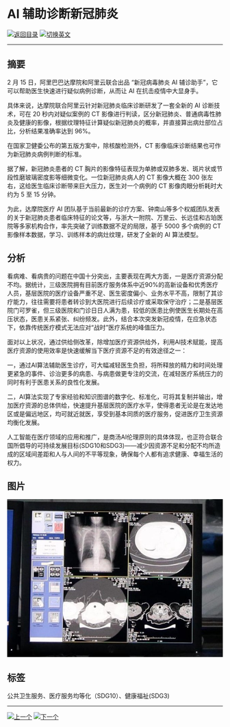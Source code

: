 # AI 辅助诊断新冠肺炎

[![返回目录](http://img.shields.io/badge/点击-返回目录-875A7B.svg?style=flat&colorA=8F8F8F)](/)
[![切换英文](http://img.shields.io/badge/切换-英文-875A7B.svg?style=flat&colorA=8F8F8F)](https://doc.shanghaiopen.org.cn/case/3/en_2.html)

----------

## 摘要

2 月 15 日，阿里巴巴达摩院和阿里云联合出品 “新冠病毒肺炎 AI 辅诊助手”，它可以帮助医生快速进行疑似病例诊断，从而让 AI 在抗击疫情中大显身手。

具体来说，达摩院联合阿里云针对新冠肺炎临床诊断研发了一套全新的 AI 诊断技术，可在 20 秒内对疑似案例的 CT 影像进行判读，区分新冠肺炎、普通病毒性肺炎及健康的影像，根据纹理特征计算疑似新冠肺炎的概率，并直接算出病灶部位占比，分析结果准确率达到 96%。

在国家卫健委公布的第五版方案中，除核酸检测外，CT 影像临床诊断结果也可作为新冠肺炎病例判断的标准。

据了解，新冠肺炎患者的 CT 胸片的影像特征表现为单肺或双肺多发、斑片状或节段性磨玻璃密度影等细微变化。一位新冠肺炎病人的 CT 影像大概在 300 张左右，这给医生临床诊断带来巨大压力，医生对一个病例的 CT 影像肉眼分析耗时大约为 5 至 15 分钟。

为此，达摩院医疗 AI 团队基于当前最新的诊疗方案、钟南山等多个权威团队发表的关于新冠肺炎患者临床特征的论文等，与浙大一附院、万里云、长远佳和古珀医院等多家机构合作，率先突破了训练数据不足的局限，基于 5000 多个病例的 CT 影像样本数据，学习、训练样本的病灶纹理，研发了全新的 AI 算法模型。


## 分析

看病难、看病贵的问题在中国十分突出，主要表现在两大方面，一是医疗资源分配不均。据统计，三级医院拥有目前医疗服务体系中近90%的高新设备和优秀医疗人员，基层医院的医疗设备严重不足、医生密度偏小、业务水平不高，限制了其诊疗能力，往往需要将患者转诊到大医院进行后续诊疗或采取保守治疗；二是基层医院门可罗雀，但三级医院和门诊日日人满为患，较低的医患比例使医生长期处在高压状态，医患关系紧张、纠纷频发。此外，结合本次突发新冠疫情，在应急状态下，依靠传统医疗模式无法应对“战时”医疗系统的峰值压力。

面对以上状况，通过供给侧改革，除增加医疗资源供给外，利用AI技术赋能，提高医疗资源的使用效率是快速缓解当下医疗资源不足的有效途径之一：

一，通过AI算法辅助医生诊疗，可大幅减轻医生负担，将所释放的精力和时间处理更紧急的事件、诊治更多的病患、与病患做更专注的交流，在减轻医疗系统压力的同时有利于医患关系的良性化发展。

二，AI算法实现了专家经验和知识图谱的数字化、标准化，可将其复制并输出，增加医疗资源的总体供给，快速提升基层医院的医疗水平，使得患者无论是在发达地区或是偏远地区，均可就近就医，享受到基本同质的医疗服务，促进医疗卫生资源均衡化发展。

人工智能在医疗领域的应用和推广，是商汤AI伦理原则的具体体现，也正符合联合国所倡导的可持续发展目标(SDG10和SDG3)——减少因资源不足和分配不均所造成的区域间差距和人与人间的不平等现象，确保每个人都有追求健康、幸福生活的权力。



## 图片

![图片](3.3.1.jpg)

## 标签

公共卫生服务、医疗服务均等化（SDG10）、健康福祉(SDG3)


----------

 [![上一个](http://img.shields.io/badge/查看-上一个-875A7B.svg?style=flat&colorA=8F8F8F)](https://doc.shanghaiopen.org.cn/case/3/1.html)
 [![下一个](http://img.shields.io/badge/查看-下一个-875A7B.svg?style=flat&colorA=8F8F8F)](https://doc.shanghaiopen.org.cn/case/3/3.html)
